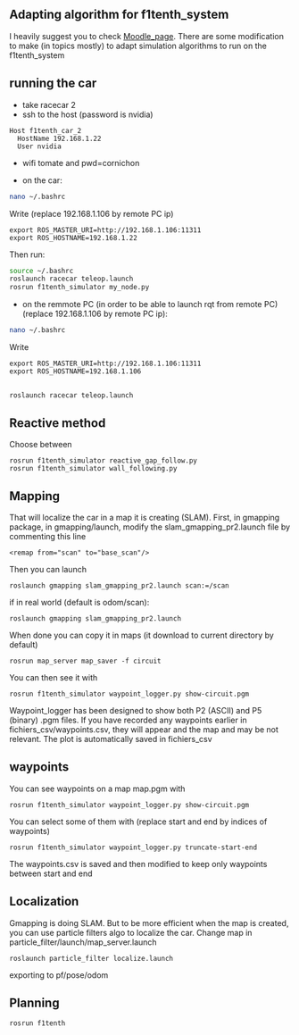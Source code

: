 ## Adapting algorithm for f1tenth_system

I heavily suggest you to check [Moodle_page](https://moodle.polytechnique.fr/course/view.php?id=12204). There are some modification to make (in topics mostly) to adapt simulation algorithms to run on the f1tenth_system

## running the car

* take racecar 2
* ssh to the host (password is nvidia)

```
Host f1tenth_car_2
  HostName 192.168.1.22
  User nvidia
```

* wifi tomate and pwd=cornichon

* on the car:
```sh
nano ~/.bashrc
```
Write (replace 192.168.1.106 by remote PC ip)
```
export ROS_MASTER_URI=http://192.168.1.106:11311
export ROS_HOSTNAME=192.168.1.22
```
Then run:
```sh
source ~/.bashrc
roslaunch racecar teleop.launch
rosrun f1tenth_simulator my_node.py
```

* on the remmote PC (in order to be able to launch rqt from remote PC)(replace 192.168.1.106 by remote PC ip):
```sh
nano ~/.bashrc
```
Write
```
export ROS_MASTER_URI=http://192.168.1.106:11311
export ROS_HOSTNAME=192.168.1.106
```

## 
```
roslaunch racecar teleop.launch
```

## Reactive method
Choose between
```
rosrun f1tenth_simulator reactive_gap_follow.py
rosrun f1tenth_simulator wall_following.py
```

## Mapping
That will localize the car in a map it is creating (SLAM).
First, in gmapping package, in gmapping/launch, modify the slam_gmapping_pr2.launch file by commenting this line
```
<remap from="scan" to="base_scan"/>
```

Then you can launch
```
roslaunch gmapping slam_gmapping_pr2.launch scan:=/scan
```
if in real world (default is odom/scan):
```
roslaunch gmapping slam_gmapping_pr2.launch 
```

When done you can copy it in maps (it download to current directory by default)
```
rosrun map_server map_saver -f circuit
```

You can then see it with
```
rosrun f1tenth_simulator waypoint_logger.py show-circuit.pgm
```
Waypoint_logger has been designed to show both P2 (ASCII) and P5 (binary) .pgm files.
If you have recorded any waypoints earlier in fichiers_csv/waypoints.csv, they will appear and the map and may be not relevant. The plot is automatically saved in fichiers_csv

## waypoints
You can see waypoints on a map map.pgm with
```
rosrun f1tenth_simulator waypoint_logger.py show-circuit.pgm
```
You can select some of them with (replace start and end by indices of waypoints)
```
rosrun f1tenth_simulator waypoint_logger.py truncate-start-end
``` 
The waypoints.csv is saved and then modified to keep only waypoints between start and end



## Localization
Gmapping is doing SLAM. But to be more efficient when the map is created, you can use particle filters algo to localize the car.
Change map in particle_filter/launch/map_server.launch
```
roslaunch particle_filter localize.launch
```
exporting to pf/pose/odom

## Planning
```
rosrun f1tenth

```


